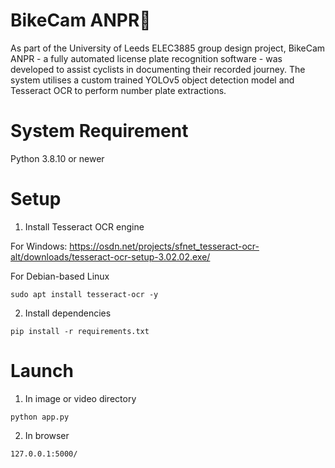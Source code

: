 # BikeCam ANPR🚴

As part of the University of Leeds ELEC3885 group design project, BikeCam ANPR - a fully automated license plate recognition software - was developed to assist cyclists in documenting their recorded journey. The system utilises a custom trained YOLOv5 object detection model and Tesseract OCR to perform number plate extractions.

# System Requirement

Python 3.8.10 or newer

# Setup

1. Install Tesseract OCR engine <br />

For Windows:
https://osdn.net/projects/sfnet_tesseract-ocr-alt/downloads/tesseract-ocr-setup-3.02.02.exe/

For Debian-based Linux
```
sudo apt install tesseract-ocr -y
```

2. Install dependencies

```
pip install -r requirements.txt
```

# Launch

1. In image or video directory
```
python app.py
```

2. In browser
```
127.0.0.1:5000/
```
